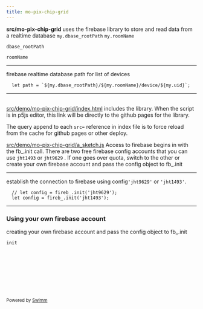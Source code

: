 ```yaml
---
title: mo-pix-chip-grid
---
```


**src/mo-pix-chip-grid** uses the firebase library to store and read data from a realtime database `my.dbase_rootPath` `my.roomName`

<SwmToken path="/src/demo/mo-pix-chip-grid/dbase_device_event.js" pos="25:11:11" line-data="  let path = `${my.dbase_rootPath}/${my.roomName}/device/${my.uid}`;">`dbase_rootPath`</SwmToken>

<SwmToken path="/src/demo/mo-pix-chip-grid/dbase_device_event.js" pos="25:17:17" line-data="  let path = `${my.dbase_rootPath}/${my.roomName}/device/${my.uid}`;">`roomName`</SwmToken>

<SwmSnippet path="/src/demo/mo-pix-chip-grid/dbase_device_event.js" line="25">

---

firebase realtime database path for list of devices

```
  let path = `${my.dbase_rootPath}/${my.roomName}/device/${my.uid}`;
```

---

</SwmSnippet>

\
<SwmPath>[src/demo/mo-pix-chip-grid/index.html](/src/demo/mo-pix-chip-grid/index.html)</SwmPath> includes the library. When the script is in p5js editor, this link will be directly to the github pages for the library.

The query append to each `src=` reference in index file is to force reload from the cache for github pages or other deploy.

<SwmPath>[src/demo/mo-pix-chip-grid/a_sketch.js](/src/demo/mo-pix-chip-grid/a_sketch.js)</SwmPath> Access to firebase begins in with the fb\_.init call. There are two free firebase config accounts that you can use `jht1493` or `jht9629` . If one goes over quota, switch to the other or create your own firebase account and pass the config object to fb\_.init

<SwmSnippet path="/src/demo/mo-pix-chip-grid/a_sketch.js" line="18">

---

establish the connection to firebase using config`'jht9629'` or `'jht1493'`.

```
  // let config = fireb_.init('jht9629');
  let config = fireb_.init('jht1493');
```

---

</SwmSnippet>

### Using your own firebase account

creating your own firebase account and pass the config object to fb\_.init&nbsp;

<SwmToken path="/src/demo/mo-pix-chip-grid/a_sketch.js" pos="18:11:11" line-data="  // let config = fireb_.init(&#39;jht9629&#39;);">`init`</SwmToken>

&nbsp;

&nbsp;

&nbsp;

&nbsp;

<SwmMeta version="3.0.0" repo-id="Z2l0aHViJTNBJTNBcDVtb0xpYnJhcnklM0ElM0Ftb2xhYi1pdHA=" repo-name="p5moLibrary"><sup>Powered by [Swimm](https://app.swimm.io/)</sup></SwmMeta>
